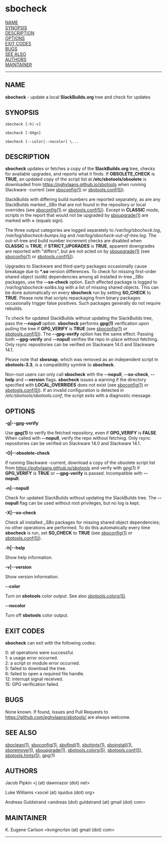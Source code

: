 # sbocheck

[NAME](#name)\
[SYNOPSIS](#synopsis)\
[DESCRIPTION](#description)\
[OPTIONS](#options)\
[EXIT CODES](#exit-codes)\
[BUGS](#bugs)\
[SEE ALSO](#see-also)\
[AUTHORS](#authors)\
[MAINTAINER](#maintainer)

------------------------------------------------------------------------

## NAME

**sbocheck** - update a local **SlackBuilds.org** tree and check for
updates

## SYNOPSIS

    sbocheck [-h|-v]

    sbocheck [-OXgn]

    sbocheck [--color|--nocolor] \...

## DESCRIPTION

**sbocheck** updates or fetches a copy of the **SlackBuilds.org** tree,
checks for available upgrades, and reports what it finds. If
**OBSOLETE_CHECK** is **TRUE**, an updated copy of the script list at
**/etc/sbotools/obsolete** is downloaded from
<https://pghvlaans.github.io/sbotools> when running Slackware -current
(see [sboconfig(1)](sboconfig.1.md) or [sbotools.conf(5)](sbotools.conf.5.md)).

SlackBuilds with differing build numbers are reported separately, as are
any SlackBuilds marked *\_SBo* that are not found in the repository or
local overrides (see [sboconfig(1)](sboconfig.1.md) or [sbotools.conf(5)](sbotools.conf.5.md)). Except
in **CLASSIC** mode, scripts in the report that would not be upgraded by
[sboupgrade(1)](sboupgrade.1.md) are marked with **=** (equals sign).

The three output categories are logged separately to
*/var/log/sbocheck.log*, */var/log/sbocheck-bumps.log* and
*/var/log/sbocheck-out-of-tree.log*. The out-of-tree and build number
increment checks are disabled when **CLASSIC** is **TRUE**; if
**STRICT_UPGRADES** is **TRUE**, apparent downgrades are reported with
"differs", but are not acted on by [sboupgrade(1)](sboupgrade.1.md) (see
[sboconfig(1)](sboconfig.1.md) or [sbotools.conf(5)](sbotools.conf.5.md)).

Upgrades to Slackware and third-party packages occasionally cause
breakage due to **\*.so** version differences. To check for missing
first-order shared object (solib) dependencies among all installed
in-tree *\_SBo* packages, use the **\--so-check** option. Each affected
package is logged to */var/log/sbocheck-solibs.log* with a list of
missing shared objects. This can be done automatically on every
**sbocheck** run by setting **SO_CHECK** to **TRUE**. Please note that
scripts repackaging from binary packages occasionally trigger false
positives. Such packages generally do not require rebuilds.

To check for updated SlackBuilds without updating the SlackBuilds tree,
pass the **\--nopull** option. **sbocheck** performs **gpg(1)**
verification upon pulling the tree if **GPG_VERIFY** is **TRUE** (see
[sboconfig(1)](sboconfig.1.md) or [sbotools.conf(5)](sbotools.conf.5.md)). The **\--gpg-verify** option
has the same effect. Passing both **\--gpg-verify** and **\--nopull**
verifies the repo in-place without fetching. Only rsync repositories can
be verified on Slackware 14.0 and Slackware 14.1.

Please note that **sbosnap**, which was removed as an independent script
in **sbotools-3.3**, is a compatibility symlink to **sbocheck**.

Non-root users can only call **sbocheck** with the **\--nopull**,
**\--so-check**, **\--help** and **\--version** flags. **sbocheck**
issues a warning if the directory specified with **LOCAL_OVERRIDES**
does not exist (see [sboconfig(1)](sboconfig.1.md) or [sbotools.conf(5)](sbotools.conf.5.md)). If an
invalid configuration is detected in */etc/sbotools/sbotools.conf*, the
script exits with a diagnostic message.

## OPTIONS

**-g\|\--gpg-verify**

Use **gpg(1)** to verify the fetched repository, even if **GPG_VERIFY**
is **FALSE**. When called with **\--nopull**, verify the repo without
fetching. Only rsync repositories can be verified on Slackware 14.0 and
Slackware 14.1.

**-O\|\--obsolete-check**

If running Slackware -current, download a copy of the obsolete script
list from <https://pghvlaans.github.io/sbotools> and verify with gpg(1)
if **GPG_VERIFY** is **TRUE** or **\--gpg-verify** is passed.
Incompatible with **\--nopull**.

**-n\|\--nopull**

Check for updated SlackBuilds without updating the SlackBuilds tree. The
**\--nopull** flag can be used without root privileges, but no log is
kept.

**-X\|\--so-check**

Check all installed *\_SBo* packages for missing shared object
dependencies; no other operations are performed. To do this
automatically every time **sbocheck** is run, set **SO_CHECK** to
**TRUE** (see [sboconfig(1)](sboconfig.1.md) or [sbotools.conf(5)](sbotools.conf.5.md)).

**-h\|\--help**

Show help information.

**-v\|\--version**

Show version information.

**\--color**

Turn on **sbotools** color output. See also [sbotools.colors(5)](sbotools.colors.5.md).

**\--nocolor**

Turn off **sbotools** color output.

## EXIT CODES

**sbocheck** can exit with the following codes:

0: all operations were successful.\
1: a usage error occurred.\
2: a script or module error occurred.\
5: failed to download the tree.\
6: failed to open a required file handle.\
12: interrupt signal received.\
15: GPG verification failed.

## BUGS

None known. If found, Issues and Pull Requests to
<https://github.com/pghvlaans/sbotools/> are always welcome.

## SEE ALSO

[sboclean(1)](sboclean.1.md), [sboconfig(1)](sboconfig.1.md), [sbofind(1)](sbofind.1.md), [sbohints(1)](sbohints.1.md), [sboinstall(1)](sboinstall.1.md),
[sboremove(1)](sboremove.1.md), [sboupgrade(1)](sboupgrade.1.md), [sbotools.colors(5)](sbotools.colors.5.md), [sbotools.conf(5)](sbotools.conf.5.md),
[sbotools.hints(5)](sbotools.hints.5.md), gpg(1)

## AUTHORS

Jacob Pipkin \<j (at) dawnrazor (dot) net\>

Luke Williams \<xocel (at) iquidus (dot) org\>

Andreas Guldstrand \<andreas (dot) guldstrand (at) gmail (dot) com\>

## MAINTAINER

K. Eugene Carlson \<kvngncrlsn (at) gmail (dot) com\>

------------------------------------------------------------------------
